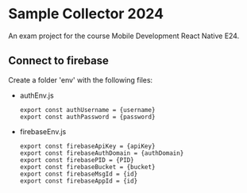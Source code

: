 # Sample Collector 2024
An exam project for the course Mobile Development React Native E24. 

## Connect to firebase
Create a folder 'env' with the following files: 
- authEnv.js
  ```
  export const authUsername = {username}
  export const authPassword = {password}
  ```
- firebaseEnv.js
  ```
  export const firebaseApiKey = {apiKey}
  export const firebaseAuthDomain = {authDomain}
  export const firebasePID = {PID}
  export const firebaseBucket = {bucket}
  export const firebaseMsgId = {id}
  export const firebaseAppId = {id}
  ```

